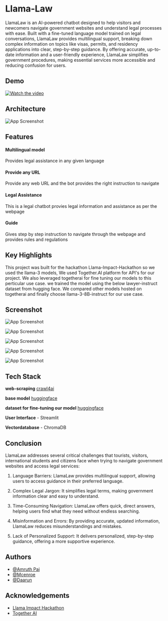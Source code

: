 
# Llama-Law 
LlamaLaw is an AI-powered chatbot designed to help visitors and newcomers navigate government websites and understand legal processes with ease. Built with a fine-tuned language model trained on legal conversations, LlamaLaw provides multilingual support, breaking down complex information on topics like visas, permits, and residency applications into clear, step-by-step guidance. By offering accurate, up-to-date information and a user-friendly experience, LlamaLaw simplifies government procedures, making essential services more accessible and reducing confusion for users.


## Demo

[![Watch the video](https://github.com/Immortal-Pi/RAG_finetuning/blob/main/outputs/app.png)](https://youtu.be/loLcfCr6Ul0)
## Architecture

![App Screenshot](https://github.com/Immortal-Pi/RAG_finetuning/blob/main/outputs/Network%20diagram.png)

## Features

#### Multilingual model
Provides legal assistance in any given language
#### Provide any URL
Provide any web URL and the bot provides the right instruction to navigate 
#### Legal Assistance
This is a legal chatbot provies legal information and assistance as per the webpage
#### Guide
Gives step by step instruction to navigate through the webpage and provides rules and regulations




## Key Highlights

This project was built for the hackathon Llama-Impact-Hackathon so we used the llama-3 models, We used Together.AI platform for API's for our project. We also leveraged togetherai for fine tuning our models to this perticular use case. we trained the model using the below lawyer-instruct dataset from hugging face. We compared other models hosted on togetherai and finally choose llama-3-8B-instruct for our use case.




## Screenshot

![App Screenshot](https://github.com/Immortal-Pi/RAG_finetuning/blob/main/outputs/1.png)

![App Screenshot](https://github.com/Immortal-Pi/RAG_finetuning/blob/main/outputs/2.png)

![App Screenshot](https://github.com/Immortal-Pi/RAG_finetuning/blob/main/outputs/3.png)

![App Screenshot](https://github.com/Immortal-Pi/RAG_finetuning/blob/main/outputs/4.png)

![App Screenshot](https://github.com/Immortal-Pi/RAG_finetuning/blob/main/outputs/7.png)


## Tech Stack

**web-scraping**
[crawl4ai]('https://github.com/unclecode/crawl4ai')

**base model** 
[huggingface](https://huggingface.co/meta-llama/Meta-Llama-3-8B-Instruct)

**dataset for fine-tuning our model**
[huggingface](https://huggingface.co/datasets/Alignment-Lab-AI/Lawyer-Instruct)

**User Interface** - Streamlit

**Vectordatabase** - ChromaDB





## Conclusion
LlamaLaw addresses several critical challenges that tourists, visitors, international students and citizens face when trying to navigate government websites and access legal services:

1. Language Barriers: LlamaLaw provides multilingual support, allowing users to access guidance in their preferred language.

2. Complex Legal Jargon: It simplifies legal terms, making government information clear and easy to understand.

3. Time-Consuming Navigation: LlamaLaw offers quick, direct answers, helping users find what they need without endless searching.

4. Misinformation and Errors: By providing accurate, updated information, LlamaLaw reduces misunderstandings and mistakes.

5. Lack of Personalized Support: It delivers personalized, step-by-step guidance, offering a more supportive experience.
## Authors

- [@Amruth Pai](https://www.linkedin.com/in/amruthpai/)
- [@Mcenroe](https://www.linkedin.com/in/mcenroe-ryan-dsilva-591798185/)
- [@Daarun](https://www.linkedin.com/in/daarun-jk/)


## Acknowledgements
 - [Llama Impact Hackathon](https://lablab.ai/event/llama-impact-hackathon)
 - [Together AI](https://www.together.ai/)

